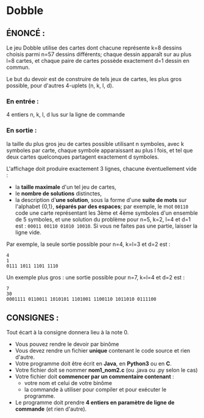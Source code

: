 # Dobble

## ÉNONCÉ :

Le jeu Dobble utilise des cartes dont chacune représente k=8 dessins choisis parmi n=57 dessins différents; chaque dessin apparaît sur au plus l=8 cartes, et chaque paire de cartes possède exactement d=1 dessin en commun.

Le but du devoir est de construire de tels jeux de cartes, les plus gros possible, pour d'autres 4-uplets (n, k, l, d).

### En entrée : 

4 entiers n, k, l, d lus sur la ligne de commande

### En sortie : 

la taille du plus gros jeu de cartes possible utilisant n symboles, avec k symboles par carte, chaque symbole apparaissant au plus l fois, et tel que deux cartes quelconques partagent exactement d symboles.

L'affichage doit produire exactement 3 lignes, chacune éventuellement vide :

- la __taille maximale__ d'un tel jeu de cartes,
- le __nombre de solutions__ distinctes,
- la description d'__une solution__, sous la forme d'une __suite de mots__ sur l'alphabet {0,1}, __séparés par des espaces__; par exemple, le mot ```00110``` code une carte représentant les 3ème et 4ème symboles d'un ensemble de 5 symboles, et une solution du problème pour n=5, k=2, l=4 et d=1 est : ```00011 00110 01010 10010```.
Si vous ne faites pas une partie, laisser la ligne vide.

Par exemple, la seule sortie possible pour n=4, k=l=3 et d=2  est : 
```
4
1
0111 1011 1101 1110
```
Un exemple plus gros : une sortie possible pour n=7, k=l=4 et d=2  est : 
```
7
30
0001111 0110011 1010101 1101001 1100110 1011010 0111100
```
## CONSIGNES :

Tout écart à la consigne donnera lieu à la note 0.

- Vous pouvez rendre le devoir par binôme 
- Vous devez rendre un fichier __unique__ contenant le code source et rien d'autre. 
- Votre programme doit être écrit en __Java__, en __Python3__ ou en __C__.
- Votre fichier doit se nommer __nom1_nom2.c__ (ou .java ou .py selon le cas)
- Votre fichier doit __commencer par un commentaire contenant__ : 
	- votre nom et celui de votre binôme
	- la commande à utiliser pour compiler et pour exécuter le programme.
- Le programme doit prendre __4 entiers en paramètre de ligne de commande__ (et rien d'autre).
